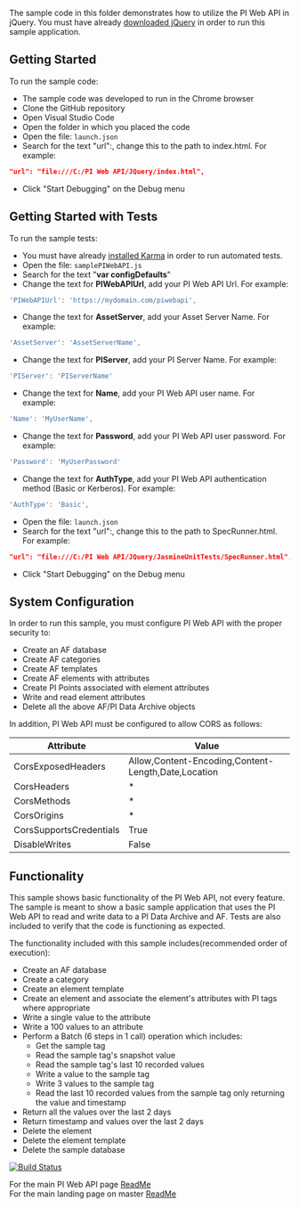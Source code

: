 The sample code in this folder demonstrates how to utilize the PI Web API in jQuery. You must have already [downloaded jQuery](https://jquery.com/download/) in order to run this sample application.


Getting Started
------------

To run the sample code:
- The sample code was developed to run in the Chrome browser
- Clone the GitHub repository
- Open Visual Studio Code  
- Open the folder in which you placed the code
- Open the file: ```launch.json```
- Search for the text "url":, change this to the path to index.html. For example: 

```json
"url": "file:///C:/PI Web API/JQuery/index.html",
```

- Click "Start Debugging" on the Debug menu


Getting Started with Tests
------------

To run the sample tests:
- You must have already [installed Karma](https://karma-runner.github.io/latest/index.html) in order to run automated tests.
- Open the file: ```samplePIWebAPI.js```
- Search for the text "__var configDefaults__"
- Change the text for __PIWebAPIUrl__, add your PI Web API Url.  For example:

```javascript
'PIWebAPIUrl': 'https://mydomain.com/piwebapi',
```

- Change the text for __AssetServer__, add your Asset Server Name.  For example:  

```javascript
'AssetServer': 'AssetServerName',
```

- Change the text for __PIServer__, add your PI Server Name.  For example:  

```javascript
'PIServer': 'PIServerName'
```

- Change the text for __Name__, add your PI Web API user name.  For example:  

```javascript
'Name': 'MyUserName',
```

- Change the text for __Password__, add your PI Web API user password.  For example:  

```javascript
'Password': 'MyUserPassword'
```

- Change the text for __AuthType__, add your PI Web API authentication method (Basic or Kerberos).  For example:  

```javascript
'AuthType': 'Basic',
```

- Open the file: ```launch.json```
- Search for the text "url":, change this to the path to SpecRunner.html. For example: 

```json
"url": "file:///C:/PI Web API/JQuery/JasmineUnitTests/SpecRunner.html",
```

- Click "Start Debugging" on the Debug menu

System Configuration
----------------------------

In order to run this sample, you must configure PI Web API with the proper security to:
- Create an AF database
- Create AF categories
- Create AF templates
- Create AF elements with attributes
- Create PI Points associated with element attributes
- Write and read element attributes
- Delete all the above AF/PI Data Archive objects  

In addition, PI Web API must be configured to allow CORS as follows:  

|Attribute|Value 
------|------------
CorsExposedHeaders|Allow,Content-Encoding,Content-Length,Date,Location  
CorsHeaders|*  
CorsMethods|*  
CorsOrigins|*  
CorsSupportsCredentials|True  
DisableWrites|False  

Functionality
------------

This sample shows basic functionality of the PI Web API, not every feature. The sample is meant to show a basic sample application that uses the PI Web API to read and write data to a PI Data Archive and AF. Tests are also included to verify that the code is functioning as expected.

The functionality included with this sample includes(recommended order of execution):
- Create an AF database
- Create a category
- Create an element template
- Create an element and associate the element's attributes with PI tags where appropriate
- Write a single value to the attribute
- Write a 100 values to an attribute
- Perform a Batch (6 steps in 1 call) operation which includes:  
  - Get the sample tag  
  - Read the sample tag's snapshot value  
  - Read the sample tag's last 10 recorded values  
  - Write a value to the sample tag  
  - Write 3 values to the sample tag  
  - Read the last 10 recorded values from the sample tag only returning the value and timestamp
- Return all the values over the last 2 days
- Return timestamp and values over the last 2 days  
- Delete the element
- Delete the element template
- Delete the sample database

[![Build Status](https://osisoft.visualstudio.com/NOC/_apis/build/status/PI%20Web%20API%20(JQuery)?branchName=dev)](https://osisoft.visualstudio.com/NOC/_build/latest?definitionId=4624&branchName=dev)   

For the main PI Web API page [ReadMe](../)<br />
For the main landing page on master [ReadMe](https://github.com/osisoft/OSI-Samples)